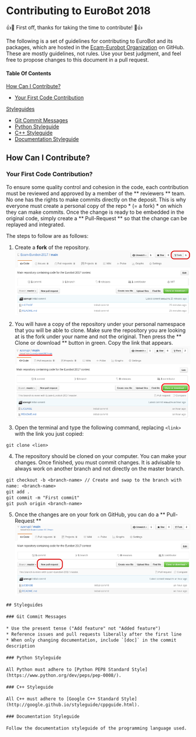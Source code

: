 # Contributing to EuroBot 2018

:+1::tada: First off, thanks for taking the time to contribute! :tada::+1:

The following is a set of guidelines for contributing to EuroBot and its packages, which are hosted in the [Ecam-Eurobot Organization](https://github.com/Ecam-Eurobot) on GitHub. These are mostly guidelines, not rules. Use your best judgment, and feel free to propose changes to this document in a pull request.

#### Table Of Contents

[How Can I Contribute?](#how-can-i-contribute)
  * [Your First Code Contribution](#your-first-code-contribution)

[Styleguides](#styleguides)
  * [Git Commit Messages](#git-commit-messages)
  * [Python Styleguide](#python-styleguide)
  * [C++ Styleguide](#c++-styleguide)
  * [Documentation Styleguide](#documentation-styleguide)


  ## How Can I Contribute?

  ### Your First Code Contribution?
  To ensure some quality control and cohesion in the code, each contribution must be reviewed and approved by a member of the ** reviewers ** team. No one has the rights to make commits directly on the deposit. This is why everyone must create a personal copy of the repo * (= a fork) * on which they can make commits. Once the change is ready to be embedded in the original code, simply create a ** Pull-Request ** so that the change can be replayed and integrated.

  The steps to follow are as follows:
  1. Create a **fork** of the repository.
  ![Fork](assets/tuto-contribution-fork.png)

  2. You will have a copy of the repository under your personal namespace that you will be able to clone. Make sure the repository you are looking at is the fork under your name and not the original. Then press the ** Clone or download ** button in green. Copy the link that appears.
  ![Clone](assets/tuto-contribution-clone.png)

  3. Open the terminal and type the following command, replacing `<link>` with the link you just copied:
  ```
  git clone <lien>
  ```
  4. The repository should be cloned on your computer. You can make your changes. Once finished, you must commit changes. It is advisable to always work on another branch and not directly on the master branch.
  ```
  git checkout -b <branch-name> // Create and swap to the branch with name: <branch-name>
  git add .
  git commit -m "First commit"
  git push origin <branch-name>
  ```

  5. Once the changes are on your fork on GitHub, you can do a ** Pull-Request **
    ![Clone](assets/tuto-contribution-pr.png)

    ## Styleguides

    ### Git Commit Messages

    * Use the present tense ("Add feature" not "Added feature")
    * Reference issues and pull requests liberally after the first line
    * When only changing documentation, include `[doc]` in the commit description

    ### Python Styleguide

    All Python must adhere to [Python PEP8 Standard Style](https://www.python.org/dev/peps/pep-0008/).

    ### C++ Styleguide

    All C++ must adhere to [Google C++ Standard Style](http://google.github.io/styleguide/cppguide.html).

    ### Documentation Styleguide

    Follow the documentation styleguide of the programming language used.
